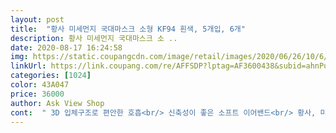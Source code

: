 ```yaml
---
layout: post 
title:  "황사 미세먼지 국대마스크 소형 KF94 흰색, 5개입, 6개" 
description: 황사 미세먼지 국대마스크 소 ..
date: 2020-08-17 16:24:58 
img: https://static.coupangcdn.com/image/retail/images/2020/06/26/10/6/cbf50106-5873-40de-b224-0713a942eb8f.jpg 
linkUrl: https://link.coupang.com/re/AFFSDP?lptag=AF3600438&subid=ahnPublicAsk&pageKey=1748049103&itemId=2976853060&vendorItemId=70965237194&traceid=V0-113-6a15105a8ec411e8 
categories: [1024] 
color: 43A047 
price: 36000 
author: Ask View Shop 
cont:  " 3D 입체구조로 편안한 호흡<br/> 신축성이 좋은 소프트 이어밴드<br/> 황사, 미세먼지 등 입자성 유해물질 차단<br/>2020년 7월 4일 am1 35 결제 성공<br/>2d마스크만  펀해하는  아들녀석때문이라도<br/>36000원이예요ㅠ 비싸요.<br/><br/>6살 아이도 국대마스크 써 보더니 엄마 이거 진짜 좋아 이러네요 ㅋㅋ<br/>7월 9일 오후15시 사이에 찔끔 찔끔 풀렸나봐요ㅎㅎ<br/>kf94마스크 맞나 의심이 들정도로 .<br/>.<br/>ㅎㅎ<br/>kf94지만 타사 마스크와 비교했을시 엄청 얇아요.<br/><br/>가격은 공적보다 300원 싸다지만 사실 요즘 kf94는 가격하락추세고, 개별포장도 아니고 2매씩도 아니고 5매씩 동봉되어 있는데 가격이 비싸네요.<br/><br/>간신히 장바구니담기  성공하고 새고하는데<br/>개별 포장도 아닌데 개당 1200원꼴이면 비싸다는 점 빼곤 장점이 많은 마스크네요^^<br/>공적으로 한번구입해서 8살 28키로 아들 착용해보고<br/>국대 ㄱㄱ가 뜨는데<br/>국대 소형은 kf94가 맞나 싶을 정도로 얇은데 중형은 다른 kf94랑 두께가  비슷합니다.<br/><br/>국대가 세로 길이가 조금 더길어보였는데<br/>국대국대 하는 이유가 있네요.<br/><br/>국대마스크 또 구매하고 싶네요.<br/><br/>국대마스크 소형을 약국에서 공적 마스크로 구매하여 착용해본 아이가 요 마스크만 찾는답니다.<br/> 감사하게도 며칠 전 비말 마스크를 검색하다가 국대마스크 소ㆍ중ㆍ대형이 있길래 혹시나 하여 얼른 알림설정을 해두고 한번씩 뜨는지 확인을 하고 있었어요근데, 그로부터 12일 뒤에 밤 11시 전ㆍ후로 대형부터 서서히 뜨다가 중형이 뜨다가 반복을 하더니 새벽 1시가 넘어서는 대형이 한참 뜨고, 중형이 함께 한참 뜨고 그러다가 좀 있으니 3개가 한꺼번에 뜨더라구요와우<br/>국대마스크 포장이 정말 인상적이고<br/>국대마스크는 잘 몰랐는데 평이 좋아서 시차를 두고 중형과 소형을 구매해 봤는데 중형은 고딩 아들한텐 살짝 작아서 사이즈 실패했지만,<br/>그냥 비말차단마스랑 kf80의 중간정도로 얇아 보여요.<br/><br/>그래서 얼른 소형을 하나 겟했답니다.<br/>^^<br/>긍데 마스크모양은 블루본이 더 예쁘긴햇네요.<br/>ㅎㅎ<br/>내손은 들어가서 클릭하고 있더라구요.<br/>ㅎㅎ<br/>내용물이 중요하니  마스크는 정확하게 30장 왔어요<br/>다시 써보니  크네요ㅎㅎㅎ<br/>당연히? 찌그러져 왔지만 마스크는 이상없으니 이정도는 괜찮습니다ㅎㅎ<br/>딱 맞다고 생각했엇는데 이번에 구매해서<br/>무한의 새고로 쿠팡에서 인기 마스크는 처음 사보네요 ㅋㅋ 쿠팡에서는 누구나 살 수 있는 마스크들은 샀지만 웰킵스라든가 크리넥스, 아이리스, 국대마스크는 구하기 너무 힘들더라고요.<br/><br/>배송은  결제후 바로 다음날 배송되었고<br/>별하나 뺀 이유는 5매입 6팩  30매인데<br/>보관중이였는데 그때 써봤을때는<br/>보다가 떠있길래 결제가 되었네요.<br/>ㅎㅎ<br/>블루본 마스크랑 비교해보니<br/>사용기한 2023년 07월 02일까지<br/>사이즈는 써보지 않는 한 사실 조언하기 힘드네요.<br/><br/>사진중에 에어본 일회용마스크랑 국대마스크 kf94랑 비교해 본 건데요,<br/>상자는 누가 쓴거마냥 다 찢어지고했지만<br/>상자는 얇아서 이대로 택배보내면 찌그러질것 같은 도화지 같은 상자예요.<br/><br/>소형은 5살이후부터 초등12학년까지가 귀가 안 아플 것 같아요.<br/><br/>소형은 왜 이제 알았을까 싶을정도로 사이즈도 딱이고 KF94가 맞나 싶을 정도로 얇아요♡♡<br/>실제 숨쉬기는 94가 아무래도 여름엔 힘들것 같아서 그동안 94는 쳐다도 안 봤는데 이건 얇아 보여요.<br/><br/>안되나보다했는데 포기하고  쿠팡 다른거 찜목록<br/>안사려고 쿠팡 안들어갔는데<br/>안샀으면 어쩔뻔했는지.<br/>.<br/>ㅎㅎ<br/>요렇게 마스크 포장 뒷면에 기재되어 있어요^^<br/>유통기한도 길고 가을겨울대비로 아주 딱 입니다.<br/><br/>유통기한은 최신제조라서  2023.<br/>7.<br/>4일입니다.<br/><br/>육안으로 봐도  국대마스크가 더 얇고 가벼워요.<br/><br/>이거 중독인셈 이죠?  ㅎㅎㅎ<br/>이런 운도 따라주더라고요.<br/><br/>이정도는 쏘쏘 ^^<br/>일단 딱 맞는걸 좋아하는 작은 아이를 위해 소형을 구매했지만, 다음번에는 큰아이를 위해 중형을 남편을 위해 대형 사이즈도 구매하고 싶습니다^^<br/>저는 마음에 들더라고요.<br/><br/>저희 작은 딸은 초등학교 6학년인데, 또래보다 마른편인 아이라 그런지 소형이 작은듯 하면서도 착용감이나 이어밴드 모두 편하게 맞다고 하네요<br/>저희아들 블루본마스크 쓰면 딱 맞는 사이즈로<br/>전날 구매를 한 상태라 구매제한에서 풀리기만을 기다리는 저로서는 넘 반가운 소식이 아닐 수 없었어요!<br/>접어서 비교했을때는 국대랑 사이즈 비슷한듯<br/>제품특징 김서림 방지 및 뛰어난 밀착력<br/>중학생 딸 아이는 얼굴이 작고 턱이 갸름한 편이라 국대마스크 소형이 맞지만, 동생에게 양보하는건지(??^^) 착용하지는 않네요! 참고로 큰아이는 좀 여유가 있는 아에 스탠다드핏과 라이트핏 S사이즈를 착용하고 다닙니다.<br/> 웰킵 중형도 편하게 맞다고 하니 큰아이는 여유가 있는 사이즈를 좋아하나 봅니다.<br/><br/>중형같은 경우는 새고를 한시간쯤 하다 대형이 주문되었었는데,  상품평을 보니 크다는 평이 많아서 중형사려고 힘들게 주문한 대형을 취소하고 겨우 구매한건데  고등1학년 아들한테 살짝 작네요.<br/>  ㅠㅠ 그낭 대형 할걸<br/>중형은 초등학년이나  중학생들이 맞을것 같아요<br/>지금 껴도 무난할정도로  얇고 부드럽고 좋아요.<br/><br/>착용감은 다른 마스크보다 좋습니다.<br/><br/>초등 2,3학년 아이들에거 잘 맞을것같다는 생각이 들고<br/>코부분이랑 턱부분이 살짝뜨긴하지만<br/>쿠팡의 빠른 배송은 늘 감사해요.<br/><br/>판매자님 판매해 주셔서 감사해요.<br/> 그리고, 쿠팡 측에도 감사드려요<br/>펼쳐놓고 보니 뿌듯해요.<br/><br/>펼쳐서보면 확실히 국대가 가로 폭이 더 넓고 세로도 길어보였네요.<br/><br/>한참 동안 떠있는 국대마스크를 기념으로 캡쳐한 사진도 있어요ㅋ<br/>" 
---
```

